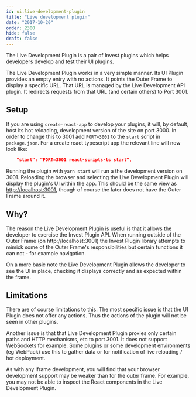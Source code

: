 ```yaml
---
id: ui.live-development-plugin
title: "Live development plugin"
date: "2017-10-20"
order: 2300
hide: false
draft: false
---
```


The Live Development Plugin is a pair of Invest plugins which helps developers develop and test their UI plugins.

The Live Development Plugin works in a very simple manner. Its UI Plugin provides an empty entry with no actions. It points the Outer Frame to display a specific URL. That URL is managed by the Live Development API plugin. It redirects requests from that URL (and certain others) to Port 3001.

## Setup

If you are using `create-react-app` to develop your plugins, it will, by default, host its hot reloading, development version of the site on port 3000. In order to change this to 3001 add `PORT=3001` to the `start` script in `package.json`. For a create react typescript app the relevant line will now look like: 

```json
    "start": "PORT=3001 react-scripts-ts start",
```

Running the plugin with `yarn start` will run a the development version on 3001. Reloading the browser and selecting the Live Development Plugin will display the plugin's UI within the app. This should be the same view as [http://localhost:3001](http://localhost:3001), though of course the later does not have the Outer Frame around it.

## Why?

The reason the Live Development Plugin is useful is that it allows the developer to exercise the Invest Plugin API. When running outside of the Outer Frame (on http://localhost:3001) the Invest Plugin library attempts to mimick some of the Outer Frame's responsibilities but certain functions it can not - for example navigation. 

On a more basic note the Live Development Plugin allows the developer to see the UI in place, checking it displays correctly and as expected within the frame.

## Limitations

There are of course limitations to this. The most specific issue is that the UI Plugin does not offer any actions. Thus the actions of the plugin will not be seen in other plugins.

Another issue is that that Live Development Plugin proxies only certain paths and HTTP mechanisms, etc to port 3001. It does not support WebSockets for example. Some plugins or some development environments (eg WebPack) use this to gather data or for notification of live reloading / hot deployment.

As with any iframe development, you will find that your browser development support may be weaker than for the outer frame. For example, you may not be able to inspect the React components in the Live Development Plugin. 